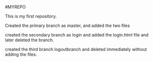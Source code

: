 #MYREPO

This is my first repository.

Created the primary branch as master, and added the two files

created the secondary branch as login and added the login.html file and later deleted the branch.

created the third branch logoutbranch and deleted immediately without adding the files.